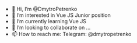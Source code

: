 - 👋 Hi, I’m @DmytroPetrenko
- 👀 I’m interested in Vue JS Junior position
- 🌱 I’m currently learning Vue JS
- 💞️ I’m looking to collaborate on ...
- 📫 How to reach me: Telegram: @dmytropetrenko

<!---
DmytroPetrenko/DmytroPetrenko is a ✨ special ✨ repository because its `README.md` (this file) appears on your GitHub profile.
You can click the Preview link to take a look at your changes.
--->
